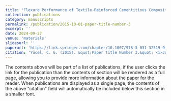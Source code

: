 ```yaml
---
title: "Flexure Performance of Textile-Reinforced Cementitious Composites with Novel Inclined Reinforcements"
collection: publications
category: manuscripts
permalink: /publication/2015-10-01-paper-title-number-3
excerpt: ''
date: 2024-09-27
venue: 'materials'
slidesurl: ''
paperurl: 'https://link.springer.com/chapter/10.1007/978-3-031-32519-9_89'
citation: 'Yücel, C. G. (2015). &quot;Paper Title Number 3.&quot; <i>Journal 1</i>. 1(3).'
---
```


The contents above will be part of a list of publications, if the user clicks the link for the publication than the contents of section will be rendered as a full page, allowing you to provide more information about the paper for the reader. When publications are displayed as a single page, the contents of the above "citation" field will automatically be included below this section in a smaller font.
